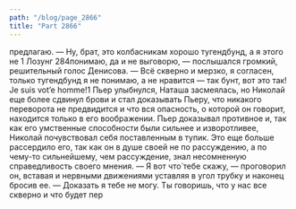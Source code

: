 ```yaml
---
path: "/blog/page_2866"
title: "Part 2866"
---
```


 предлагаю.
— Ну, брат, это колбасникам хорошо тугендбунд, а я этого не 1 Лозунг
284понимаю, да и не выговорю, — послышался громкий, решительный голос Денисова. — Всё скверно и мерзко, я согласен, только тугендбунд я не понимаю, а не нравится — так бунт, вот это так! Je suis vot’e homme!1
Пьер улыбнулся, Наташа засмеялась, но Николай еще более сдвинул брови и стал доказывать Пьеру, что никакого переворота не предвидится и что вся опасность, о которой он говорит, находится только в его воображении. Пьер доказывал противное и, так как его умственные способности были сильнее и изворотливее, Николай почувствовал себя поставленным в тупик. Это еще больше рассердило его, так как он в душе своей не по рассуждению, а по чему-то сильнейшему, чем рассуждение, знал несомненную справедливость своего мнения.
— Я вот что̀ тебе скажу, — проговорил он, вставая и нервными движениями уставляя в угол трубку и наконец бросив ее. — Доказать я тебе не могу. Ты говоришь, что у нас все скверно и что будет пер
